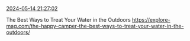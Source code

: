 [2024-05-14 21:27:02](https://mstdn.social/@hill_wanderer/112441558455172887)

The Best Ways to Treat Your Water in the Outdoors <a href="https://explore-mag.com/the-happy-camper-the-best-ways-to-treat-your-water-in-the-outdoors/" target="_blank" rel="nofollow noopener noreferrer" translate="no">https://explore-mag.com/the-happy-camper-the-best-ways-to-treat-your-water-in-the-outdoors/</a>